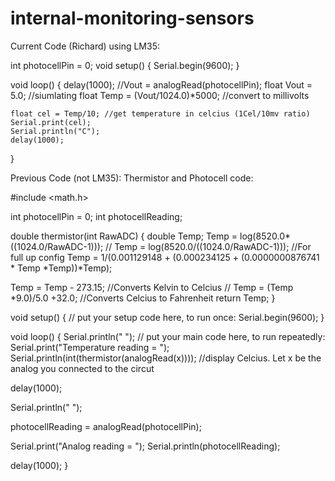 # internal-monitoring-sensors
Current Code (Richard) using LM35:

int photocellPin = 0;
void setup() {
    Serial.begin(9600);
}

void loop() {
	delay(1000);
  	//Vout = analogRead(photocellPin);
  	float Vout = 5.0; //siumlating
  	float Temp = (Vout/1024.0)*5000; //convert to millivolts
	  
    float cel = Temp/10; //get temperature in celcius (1Cel/10mv ratio)
  	Serial.print(cel);
  	Serial.println("C");
  	delay(1000);
}






Previous Code (not LM35):
Thermistor and Photocell code:

#include <math.h>

int photocellPin = 0;
int photocellReading;

double thermistor(int RawADC)
{
  double Temp;
  Temp = log(8520.0*((1024.0/RawADC-1)));
 // Temp = log(8520.0/((1024.0/RawADC-1))); //For full up config
  Temp = 1/(0.001129148 + (0.000234125 + (0.0000000876741 * Temp *Temp))*Temp);

  Temp = Temp - 273.15; //Converts Kelvin to Celcius
  // Temp = (Temp *9.0)/5.0 +32.0; //Converts Celcius to Fahrenheit
  return Temp;
}



void setup() 
{
  // put your setup code here, to run once:
  Serial.begin(9600);
}

void loop() 
{
  Serial.println(" ");
  // put your main code here, to run repeatedly:
  Serial.print("Temperature reading = ");
  Serial.println(int(thermistor(analogRead(x)))); //display Celcius. Let x be the analog you connected to the circut
  
  delay(1000);  

  Serial.println(" ");
  
  photocellReading = analogRead(photocellPin);

  Serial.print("Analog reading = ");
  Serial.println(photocellReading);

  delay(1000);
}




